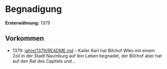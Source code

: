 # Begnadigung

**Ersterwähnung:** 1379

## Vorkommen
- 1379: [jahre/1379/README.md](../jahre/1379/README.md) – Kaiſer Karl hat Biſchof Wiko mit einem Zoll in der
Stadt Naumburg auf ſein Leben begnadet, der Biſchof
aber hat auf den Rat des Capitels und...
